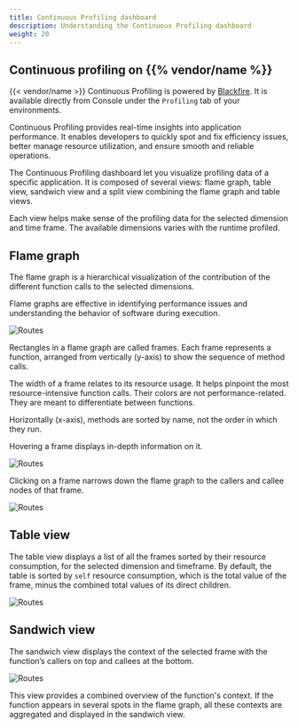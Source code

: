 ```yaml
---
title: Continuous Profiling dashboard
description: Understanding the Continuous Profiling dashboard
weight: 20
---
```


## Continuous profiling on {{% vendor/name %}}

{{< vendor/name >}} Continuous Profiling is powered by [Blackfire](../../../increase-observability/application-metrics/blackfire.md).
It is available directly from Console under the `Profiling` tab of your environments.

Continuous Profiling provides real-time insights into application performance. It enables developers to quickly spot and fix efficiency issues, better manage resource utilization, and ensure smooth and reliable operations.

The Continuous Profiling dashboard let you visualize profiling data of a specific application.
It is composed of several views: flame graph, table view, sandwich view and a split view combining the flame graph and table views.

Each view helps make sense of the profiling data for the selected dimension and time frame. The available dimensions varies with the runtime profiled.

## Flame graph

The flame graph is a hierarchical visualization of the contribution of the different function calls to the selected dimensions.

Flame graphs are effective in identifying performance issues and understanding the behavior of software during execution.

![Routes](/images/observability/flame-graph.png "0.5")

Rectangles in a flame graph are called frames. Each frame represents a function, arranged from vertically (y-axis) to show the sequence of method calls.

The width of a frame relates to its resource usage. It helps pinpoint the most resource-intensive function calls. Their colors are not performance-related. They are meant to differentiate between functions.

Horizontally (x-axis), methods are sorted by name, not the order in which they run.

Hovering a frame displays in-depth information on it.

![Routes](/images/observability/flame-graph-hover.png "0.3")

Clicking on a frame narrows down the flame graph to the callers and callee nodes of that frame.

![Routes](/images/observability/flame-graph-clicked.png "0.5")

## Table view

The table view displays a list of all the frames sorted by their resource consumption, for the selected dimension and timeframe. By default, the table is sorted by `self` resource consumption, which is the total value of the frame, minus the combined total values of its direct children.

![Routes](/images/observability/table-view.png "0.5")

## Sandwich view

The sandwich view displays the context of the selected frame with the function’s callers on top and callees at the bottom.

![Routes](/images/observability/sandwich-view.png "0.5")

This view provides a combined overview of the function's context. If the function appears in several spots in the flame graph, all these contexts are aggregated and displayed in the sandwich view.